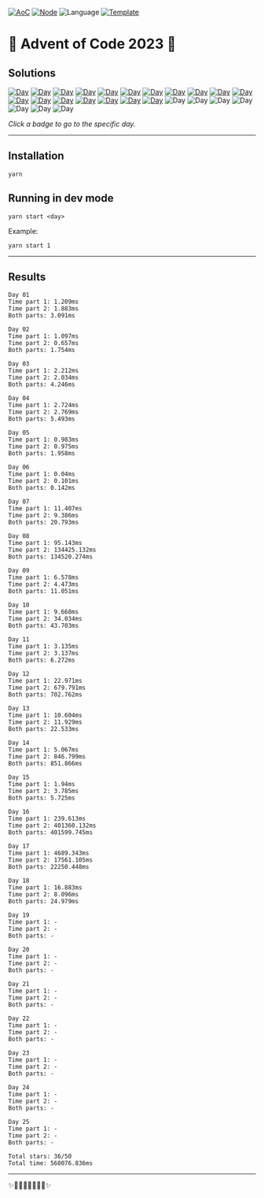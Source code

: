 <!-- Entries between SOLUTIONS and RESULTS tags are auto-generated -->

[![AoC](https://badgen.net/badge/AoC/2023/blue)](https://adventofcode.com/2023)
[![Node](https://badgen.net/badge/Node/v16.13.0+/blue)](https://nodejs.org/en/download/)
![Language](https://badgen.net/badge/Language/TypeScript/blue)
[![Template](https://badgen.net/badge/Template/aocrunner/blue)](https://github.com/caderek/aocrunner)

# 🎄 Advent of Code 2023 🎄

## Solutions

<!--SOLUTIONS-->

[![Day](https://badgen.net/badge/01/%E2%98%85%E2%98%85/green)](src/day01)
[![Day](https://badgen.net/badge/02/%E2%98%85%E2%98%85/green)](src/day02)
[![Day](https://badgen.net/badge/03/%E2%98%85%E2%98%85/green)](src/day03)
[![Day](https://badgen.net/badge/04/%E2%98%85%E2%98%85/green)](src/day04)
[![Day](https://badgen.net/badge/05/%E2%98%85%E2%98%85/green)](src/day05)
[![Day](https://badgen.net/badge/06/%E2%98%85%E2%98%85/green)](src/day06)
[![Day](https://badgen.net/badge/07/%E2%98%85%E2%98%85/green)](src/day07)
[![Day](https://badgen.net/badge/08/%E2%98%85%E2%98%85/green)](src/day08)
[![Day](https://badgen.net/badge/09/%E2%98%85%E2%98%85/green)](src/day09)
[![Day](https://badgen.net/badge/10/%E2%98%85%E2%98%85/green)](src/day10)
[![Day](https://badgen.net/badge/11/%E2%98%85%E2%98%85/green)](src/day11)
[![Day](https://badgen.net/badge/12/%E2%98%85%E2%98%85/green)](src/day12)
[![Day](https://badgen.net/badge/13/%E2%98%85%E2%98%85/green)](src/day13)
[![Day](https://badgen.net/badge/14/%E2%98%85%E2%98%85/green)](src/day14)
[![Day](https://badgen.net/badge/15/%E2%98%85%E2%98%85/green)](src/day15)
[![Day](https://badgen.net/badge/16/%E2%98%85%E2%98%85/green)](src/day16)
[![Day](https://badgen.net/badge/17/%E2%98%85%E2%98%85/green)](src/day17)
[![Day](https://badgen.net/badge/18/%E2%98%85%E2%98%85/green)](src/day18)
![Day](https://badgen.net/badge/19/%E2%98%86%E2%98%86/gray)
![Day](https://badgen.net/badge/20/%E2%98%86%E2%98%86/gray)
![Day](https://badgen.net/badge/21/%E2%98%86%E2%98%86/gray)
![Day](https://badgen.net/badge/22/%E2%98%86%E2%98%86/gray)
![Day](https://badgen.net/badge/23/%E2%98%86%E2%98%86/gray)
![Day](https://badgen.net/badge/24/%E2%98%86%E2%98%86/gray)
![Day](https://badgen.net/badge/25/%E2%98%86%E2%98%86/gray)

<!--/SOLUTIONS-->

_Click a badge to go to the specific day._

---

## Installation

```
yarn
```

## Running in dev mode

```
yarn start <day>
```

Example:

```
yarn start 1
```

---

## Results

<!--RESULTS-->

```
Day 01
Time part 1: 1.209ms
Time part 2: 1.883ms
Both parts: 3.091ms
```

```
Day 02
Time part 1: 1.097ms
Time part 2: 0.657ms
Both parts: 1.754ms
```

```
Day 03
Time part 1: 2.212ms
Time part 2: 2.034ms
Both parts: 4.246ms
```

```
Day 04
Time part 1: 2.724ms
Time part 2: 2.769ms
Both parts: 5.493ms
```

```
Day 05
Time part 1: 0.983ms
Time part 2: 0.975ms
Both parts: 1.958ms
```

```
Day 06
Time part 1: 0.04ms
Time part 2: 0.101ms
Both parts: 0.142ms
```

```
Day 07
Time part 1: 11.407ms
Time part 2: 9.386ms
Both parts: 20.793ms
```

```
Day 08
Time part 1: 95.143ms
Time part 2: 134425.132ms
Both parts: 134520.274ms
```

```
Day 09
Time part 1: 6.578ms
Time part 2: 4.473ms
Both parts: 11.051ms
```

```
Day 10
Time part 1: 9.668ms
Time part 2: 34.034ms
Both parts: 43.703ms
```

```
Day 11
Time part 1: 3.135ms
Time part 2: 3.137ms
Both parts: 6.272ms
```

```
Day 12
Time part 1: 22.971ms
Time part 2: 679.791ms
Both parts: 702.762ms
```

```
Day 13
Time part 1: 10.604ms
Time part 2: 11.929ms
Both parts: 22.533ms
```

```
Day 14
Time part 1: 5.067ms
Time part 2: 846.799ms
Both parts: 851.866ms
```

```
Day 15
Time part 1: 1.94ms
Time part 2: 3.785ms
Both parts: 5.725ms
```

```
Day 16
Time part 1: 239.613ms
Time part 2: 401360.132ms
Both parts: 401599.745ms
```

```
Day 17
Time part 1: 4689.343ms
Time part 2: 17561.105ms
Both parts: 22250.448ms
```

```
Day 18
Time part 1: 16.883ms
Time part 2: 8.096ms
Both parts: 24.979ms
```

```
Day 19
Time part 1: -
Time part 2: -
Both parts: -
```

```
Day 20
Time part 1: -
Time part 2: -
Both parts: -
```

```
Day 21
Time part 1: -
Time part 2: -
Both parts: -
```

```
Day 22
Time part 1: -
Time part 2: -
Both parts: -
```

```
Day 23
Time part 1: -
Time part 2: -
Both parts: -
```

```
Day 24
Time part 1: -
Time part 2: -
Both parts: -
```

```
Day 25
Time part 1: -
Time part 2: -
Both parts: -
```

```
Total stars: 36/50
Total time: 560076.836ms
```

<!--/RESULTS-->

---

✨🎄🎁🎄🎅🎄🎁🎄✨